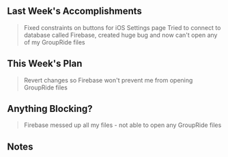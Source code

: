 ## Last Week's Accomplishments

>  Fixed constraints on buttons for iOS Settings page
>  Tried to connect to database called Firebase, created huge bug and now can't open any of my GroupRide files

## This Week's Plan


> Revert changes so Firebase won't prevent me from opening GroupRide files

## Anything Blocking?

>  Firebase messed up all my files - not able to open any GroupRide files

## Notes
